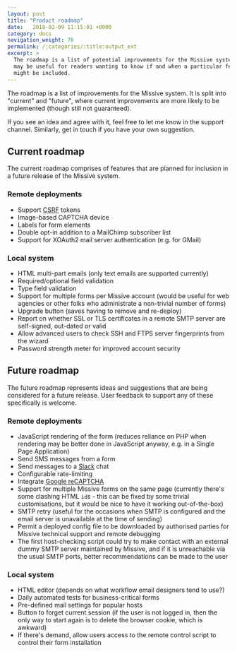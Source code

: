 ```yaml
---
layout: post
title: "Product roadmap"
date:   2018-02-09 11:15:01 +0000
category: docs
navigation_weight: 70
permalink: /:categories/:title:output_ext
excerpt: >
  The roadmap is a list of potential improvements for the Missive system, and
  may be useful for readers wanting to know if and when a particular feature
  might be included.
---
```


The roadmap is a list of improvements for the Missive system. It is split into
"current" and "future", where current improvements are more likely to be implemented
(though still not guaranteed).

If you see an idea and agree with it, feel free to let me know in the support channel.
Similarly, get in touch if you have your own suggestion.

## Current roadmap

The current roadmap comprises of features that are planned for inclusion in a future
release of the Missive system.

### Remote deployments

* Support [CSRF](https://www.owasp.org/index.php/Cross-Site_Request_Forgery_(CSRF)_Prevention_Cheat_Sheet)
tokens
* Image-based CAPTCHA device
* Labels for form elements
* Double opt-in addition to a MailChimp subscriber list
* Support for XOAuth2 mail server authentication (e.g. for GMail)

### Local system

* HTML multi-part emails (only text emails are supported currently)
* Required/optional field validation
* Type field validation
* Support for multiple forms per Missive account (would be useful for web agencies or
other folks who administrate a non-trivial number of forms)
* Upgrade button (saves having to remove and re-deploy)
* Report on whether SSL or TLS certificates in a remote SMTP server are self-signed,
out-dated or valid
* Allow advanced users to check SSH and FTPS server fingerprints from the wizard
* Password strength meter for improved account security

## Future roadmap

The future roadmap represents ideas and suggestions that are being considered for
a future release. User feedback to support any of these specifically is welcome.

### Remote deployments

* JavaScript rendering of the form (reduces reliance on PHP when rendering may be
better done in JavaScript anyway, e.g. in a Single Page Application)
* Send SMS messages from a form
* Send messages to a [Slack](https://api.slack.com/) chat
* Configurable rate-limiting
* Integrate [Google reCAPTCHA](https://www.google.com/recaptcha/intro/index.html)
* Support for multiple Missive forms on the same page (currently there's some
clashing HTML `id`s - this can be fixed by some trivial customisations, but it would
be nice to have it working out-of-the-box)
* SMTP retry (useful for the occasions when SMTP is configured and the email server
is unavailable at the time of sending)
* Permit a deployed config file to be downloaded by authorised parties for Missive
technical support and remote debugging
* The first host-checking script could try to make contact with an external
dummy SMTP server maintained by Missive, and if it is unreachable via the usual
SMTP ports, better recommendations can be made to the user

### Local system

* HTML editor (depends on what workflow email designers tend to use?)
* Daily automated tests for business-critical forms
* Pre-defined mail settings for popular hosts
* Button to forget current session (if the user is not logged in, then the only
way to start again is to delete the browser cookie, which is awkward)
* If there's demand, allow users access to the remote control script to
control their form installation
